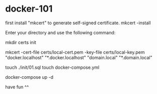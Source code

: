 # docker-101

first install "mkcert" to generate self-signed certificate.
mkcert -install


Enter your directory and use the following command:
<p>mkdir certs init<p>
mkcert -cert-file certs/local-cert.pem -key-file certs/local-key.pem "docker.localhost" "*.docker.localhost" "domain.local" "*.domain.local"

touch ./init/01.sql
touch docker-compose.yml

docker-compose up -d 


have fun ^^
